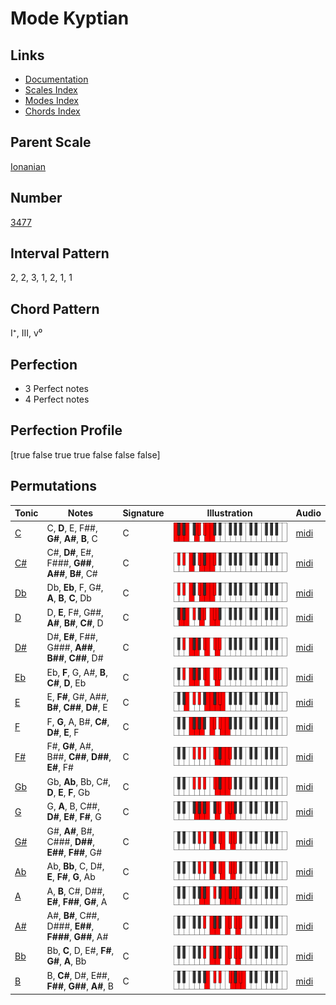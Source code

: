 # Mode Kyptian

## Links

- [Documentation](index.md)
- [Scales Index](Scales.md)
- [Modes Index](Modes.md)
- [Chords Index](Chords.md)

## Parent Scale

[Ionanian](ScaleIonanian.md)

## Number

[3477](https://ianring.com/musictheory/scales/3477)

## Interval Pattern

2, 2, 3, 1, 2, 1, 1

## Chord Pattern

I⁺, III, v⁰

## Perfection

- 3 Perfect notes
- 4 Perfect notes

## Perfection Profile

[true false true true false false false]

## Permutations

| Tonic | Notes | Signature | Illustration | Audio |
|-------|-------|-----------|--------------|-------|
| [C](ModeCNaturalKyptian.md) | C, **D**, E, F##, **G#**, **A#**, **B**, C | C | ![CNaturalKyptian](ModeCNaturalKyptian.png) | [midi](https://github.com/edipermadi/music/blob/main/docs/ModeCNaturalKyptian.mid?raw=true) |
| [C#](ModeCSharpKyptian.md) | C#, **D#**, E#, F###, **G##**, **A##**, **B#**, C# | C | ![CSharpKyptian](ModeCSharpKyptian.png) | [midi](https://github.com/edipermadi/music/blob/main/docs/ModeCSharpKyptian.mid?raw=true) |
| [Db](ModeDFlatKyptian.md) | Db, **Eb**, F, G#, **A**, **B**, **C**, Db | C | ![DFlatKyptian](ModeDFlatKyptian.png) | [midi](https://github.com/edipermadi/music/blob/main/docs/ModeDFlatKyptian.mid?raw=true) |
| [D](ModeDNaturalKyptian.md) | D, **E**, F#, G##, **A#**, **B#**, **C#**, D | C | ![DNaturalKyptian](ModeDNaturalKyptian.png) | [midi](https://github.com/edipermadi/music/blob/main/docs/ModeDNaturalKyptian.mid?raw=true) |
| [D#](ModeDSharpKyptian.md) | D#, **E#**, F##, G###, **A##**, **B##**, **C##**, D# | C | ![DSharpKyptian](ModeDSharpKyptian.png) | [midi](https://github.com/edipermadi/music/blob/main/docs/ModeDSharpKyptian.mid?raw=true) |
| [Eb](ModeEFlatKyptian.md) | Eb, **F**, G, A#, **B**, **C#**, **D**, Eb | C | ![EFlatKyptian](ModeEFlatKyptian.png) | [midi](https://github.com/edipermadi/music/blob/main/docs/ModeEFlatKyptian.mid?raw=true) |
| [E](ModeENaturalKyptian.md) | E, **F#**, G#, A##, **B#**, **C##**, **D#**, E | C | ![ENaturalKyptian](ModeENaturalKyptian.png) | [midi](https://github.com/edipermadi/music/blob/main/docs/ModeENaturalKyptian.mid?raw=true) |
| [F](ModeFNaturalKyptian.md) | F, **G**, A, B#, **C#**, **D#**, **E**, F | C | ![FNaturalKyptian](ModeFNaturalKyptian.png) | [midi](https://github.com/edipermadi/music/blob/main/docs/ModeFNaturalKyptian.mid?raw=true) |
| [F#](ModeFSharpKyptian.md) | F#, **G#**, A#, B##, **C##**, **D##**, **E#**, F# | C | ![FSharpKyptian](ModeFSharpKyptian.png) | [midi](https://github.com/edipermadi/music/blob/main/docs/ModeFSharpKyptian.mid?raw=true) |
| [Gb](ModeGFlatKyptian.md) | Gb, **Ab**, Bb, C#, **D**, **E**, **F**, Gb | C | ![GFlatKyptian](ModeGFlatKyptian.png) | [midi](https://github.com/edipermadi/music/blob/main/docs/ModeGFlatKyptian.mid?raw=true) |
| [G](ModeGNaturalKyptian.md) | G, **A**, B, C##, **D#**, **E#**, **F#**, G | C | ![GNaturalKyptian](ModeGNaturalKyptian.png) | [midi](https://github.com/edipermadi/music/blob/main/docs/ModeGNaturalKyptian.mid?raw=true) |
| [G#](ModeGSharpKyptian.md) | G#, **A#**, B#, C###, **D##**, **E##**, **F##**, G# | C | ![GSharpKyptian](ModeGSharpKyptian.png) | [midi](https://github.com/edipermadi/music/blob/main/docs/ModeGSharpKyptian.mid?raw=true) |
| [Ab](ModeAFlatKyptian.md) | Ab, **Bb**, C, D#, **E**, **F#**, **G**, Ab | C | ![AFlatKyptian](ModeAFlatKyptian.png) | [midi](https://github.com/edipermadi/music/blob/main/docs/ModeAFlatKyptian.mid?raw=true) |
| [A](ModeANaturalKyptian.md) | A, **B**, C#, D##, **E#**, **F##**, **G#**, A | C | ![ANaturalKyptian](ModeANaturalKyptian.png) | [midi](https://github.com/edipermadi/music/blob/main/docs/ModeANaturalKyptian.mid?raw=true) |
| [A#](ModeASharpKyptian.md) | A#, **B#**, C##, D###, **E##**, **F###**, **G##**, A# | C | ![ASharpKyptian](ModeASharpKyptian.png) | [midi](https://github.com/edipermadi/music/blob/main/docs/ModeASharpKyptian.mid?raw=true) |
| [Bb](ModeBFlatKyptian.md) | Bb, **C**, D, E#, **F#**, **G#**, **A**, Bb | C | ![BFlatKyptian](ModeBFlatKyptian.png) | [midi](https://github.com/edipermadi/music/blob/main/docs/ModeBFlatKyptian.mid?raw=true) |
| [B](ModeBNaturalKyptian.md) | B, **C#**, D#, E##, **F##**, **G##**, **A#**, B | C | ![BNaturalKyptian](ModeBNaturalKyptian.png) | [midi](https://github.com/edipermadi/music/blob/main/docs/ModeBNaturalKyptian.mid?raw=true) |
